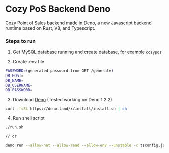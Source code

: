 # Cozy PoS Backend Deno
Cozy Point of Sales backend made in Deno, a new Javascript backend runtime based on Rust, V8, and Typescript.

### Steps to run
1. Get MySQL database running and create database, for example `cozypos`

2. Create .env file
```sh
PASSWORD=(generated password from GET /generate)
DB_HOST=
DB_NAME=
DB_USERNAME=
DB_PASSWORD=
```

3. Download [Deno](https://deno.land/) (Tested working on Deno 1.2.2)
```sh
curl -fsSL https://deno.land/x/install/install.sh | sh
```

4. Run shell script
```sh
./run.sh

// or

deno run --allow-net --allow-read --allow-env --unstable -c tsconfig.json main.ts
```
